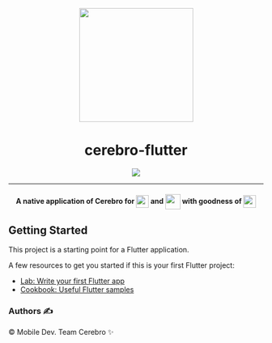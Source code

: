 <p align="center"><img src="assets/images/favicon.ico" align="center" width="225"></p>
<h1 align="center">cerebro-flutter</h1>

<p align="center">
<a>
    <img src="https://forthebadge.com/images/badges/built-by-developers.svg" align="center">
</a>
</a>
</p>
<hr>
<h4 align="center">A native application of Cerebro for <img src="https://freeiconshop.com/wp-content/uploads/edd/android-flat.png" width="25" align="center"> and <img src="https://img.icons8.com/color/1600/ios-logo.png" width="30" align="center"> with goodness of <img src="https://cdn-images-1.medium.com/max/1200/1*R4c8lHBHuH5qyqOtZb3h-w.png" width="25" align="center"></h4>

## Getting Started

This project is a starting point for a Flutter application.

A few resources to get you started if this is your first Flutter project:

- [Lab: Write your first Flutter app](https://flutter.io/docs/get-started/codelab)
- [Cookbook: Useful Flutter samples](https://flutter.io/docs/cookbook)

### Authors ✍️

©️ Mobile Dev. Team Cerebro ✨